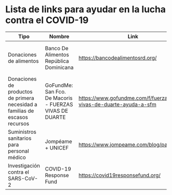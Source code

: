 # Lista de links para ayudar en la lucha contra el COVID-19

| Tipo                                                                        | Nombre                                                  | Link                                                             | ¿Cómo ayudar?                                                                                               |
|-----------------------------------------------------------------------------|---------------------------------------------------------|------------------------------------------------------------------|-------------------------------------------------------------------------------------------------------------|
| Donaciones de alimentos                                                     | Banco De Alimentos República Dominicana                 | https://bancodealimentosrd.org/                                  | Aceptan donaciones de alimentos, voluntarios, y donaciones económicas a través de transferencias bancarias. |
| Donaciones de productos de primera necesidad a familias de escasos recursos | GoFundMe: San Fco. De Macoris - FUERZAS VIVAS DE DUARTE | https://www.gofundme.com/f/fuerzas-vivas-de-duarte-ayuda-a-sfm   | Donación monetaria a través de la plataforma GoFundMe                                                       |
| Suministros sanitarios para personal médico                                 | Jompéame + UNICEF                                       | https://www.jompeame.com/blog/paraunicef                         | Donación monetaria a través de la plataforma de Jompéame                                                    |
| Investigación contra el SARS-CoV-2                                          | COVID-19 Response Fund                                  | https://covid19responsefund.org/                                 | Donación monetaria a través de la plataforma de covid19responsefund.org                                     |

